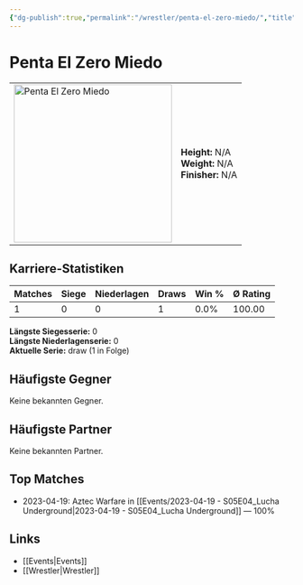 ```yaml
---
{"dg-publish":true,"permalink":"/wrestler/penta-el-zero-miedo/","title":"Penta El Zero Miedo","tags":["wrestler"],"noteIcon":""}
---
```



# Penta El Zero Miedo

<table>
        <tr>
        <td><img src="https://github.com/CptSpaulding1980/choke-slam-wrestling/releases/download/images/Penta_El_Zero_Miedo.png" width="280" alt="Penta El Zero Miedo"></td>
        <td>
        <b>Height:</b> N/A<br>
        <b>Weight:</b> N/A<br>
        <b>Finisher:</b> N/A<br>
        </td>
        </tr>
        </table>
        
## Karriere-Statistiken

| Matches | Siege | Niederlagen | Draws | Win % | Ø Rating |
|---------|-------|-------------|-------|-------|-----------|
| 1 | 0 | 0 | 1 | 0.0% | 100.00 |

**Längste Siegesserie:** 0<br>**Längste Niederlagenserie:** 0<br>**Aktuelle Serie:** draw (1 in Folge)


## Häufigste Gegner
Keine bekannten Gegner.

## Häufigste Partner
Keine bekannten Partner.

## Top Matches
- 2023-04-19: Aztec Warfare in [[Events/2023-04-19 - S05E04_Lucha Underground\|2023-04-19 - S05E04_Lucha Underground]] — 100%

## Links
- [[Events\|Events]]
- [[Wrestler\|Wrestler]]
